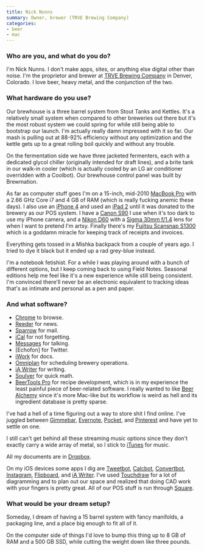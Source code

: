 ```yaml
---
title: Nick Nunns
summary: Owner, brewer (TRVE Brewing Company)
categories:
- beer
- mac
---
```


### Who are you, and what do you do?

I'm Nick Nunns. I don't make apps, sites, or anything else digital other than noise. I'm the proprietor and brewer at [TRVE Brewing Company](http://trvebrewing.com/ "Nick's brewing company.") in Denver, Colorado. I love beer, heavy metal, and the conjunction of the two.

### What hardware do you use?

Our brewhouse is a three barrel system from Stout Tanks and Kettles. It's a relatively small system when compared to other breweries out there but it's the most robust system we could spring for while still being able to bootstrap our launch. I'm actually really damn impressed with it so far. Our mash is pulling out at 88-92% efficiency without any optimization and the kettle gets up to a great rolling boil quickly and without any trouble.

On the fermentation side we have three jacketed fermenters, each with a dedicated glycol chiller (originally intended for draft lines), and a brite tank in our walk-in cooler (which is actually cooled by an LG air conditioner overridden with a Coolbot). Our brewhouse control panel was built by Brewmation.
 
As far as computer stuff goes I'm on a 15-inch, mid-2010 [MacBook Pro][macbook-pro] with a 2.66 GHz Core i7 and 4 GB of RAM (which is really fucking anemic these days). I also use an [iPhone 4][iphone-4] and used an [iPad 2][ipad-2] until it was donated to the brewery as our POS system. I have a [Canon S90][powershot-s90] I use when it's too dark to use my iPhone camera, and a [Nikon D60][d60] with a [Sigma 30mm f/1.4][30mm-f1.4-ex-dc-hsm] lens for when I want to pretend I'm artsy. Finally there's my [Fujitsu Scansnap S1300][scansnap-s1300] which is a goddamn miracle for keeping track of receipts and invoices.

Everything gets tossed in a Mishka backpack from a couple of years ago. I tried to dye it black but it ended up a rad grey-blue instead.

I'm a notebook fetishist. For a while I was playing around with a bunch of different options, but I keep coming back to using Field Notes. Seasonal editions help me feel like it's a new experience while still being consistent. I'm convinced there'll never be an electronic equivalent to tracking ideas that's as intimate and personal as a pen and paper. 

### And what software?

- [Chrome][] to browse.
- [Reeder][] for news.
- [Sparrow][] for mail.
- [iCal][] for not forgetting.
- [Messages][] for talking.
- [Echofon] for Twitter.
- [iWork][] for docs.
- [Omniplan][] for scheduling brewery operations.
- [iA Writer][ia-writer] for writing.
- [Soulver][] for quick math.
- [BeerTools Pro][beertools-pro] for recipe development, which is in my experience the least painful piece of beer-related software. I really wanted to like [Beer Alchemy][beeralchemy] since it's more Mac-like but its workflow is weird as hell and its ingredient database is pretty sparse.

I've had a hell of a time figuring out a way to store shit I find online. I've juggled between [Gimmebar][gimme-bar], [Evernote][], [Pocket][], and [Pinterest][] and have yet to settle on one.

I still can't get behind all these streaming music options since they don't exactly carry a wide array of metal, so I stick to [iTunes][] for music.

All my documents are in [Dropbox][]. 

On my iOS devices some apps I dig are [Tweetbot][tweetbot-ios], [Calcbot][calcbot-ios], [Convertbot][convertbot-ios], [Instagram][instagram-ios], [Flipboard][flipboard-ios], and [iA Writer][ia-writer-ios]. I've used [Touchdraw][touchdraw-ios] for a lot of diagramming and to plan out our space and realized that doing CAD work with your fingers is pretty great. All of our POS stuff is run through [Square][].

### What would be your dream setup?

Someday, I dream of having a 15 barrel system with fancy manifolds, a packaging line, and a place big enough to fit all of it.

On the computer side of things I'd love to bump this thing up to 8 GB of RAM and a 500 GB SSD, while cutting the weight down like three pounds.

[30mm-f1.4-ex-dc-hsm]: https://www.sigmaphoto.com/30mm-f14-ex-dc-hsm "A camera lens."
[d60]: https://en.wikipedia.org/wiki/Nikon_D60 "A 10.2 megapixel DSLR."
[ipad-2]: https://www.apple.com/ipad/ "A tablet device."
[iphone-4]: https://en.wikipedia.org/wiki/IPhone_4 "A smartphone."
[macbook-pro]: https://www.apple.com/macbook-pro/ "A laptop."
[powershot-s90]: http://usa.canon.com/cusa/support/consumer/digital_cameras/powershot_g_series/powershot_s90 "A 10 megapixel digital camera."
[scansnap-s1300]: https://www.fujitsu.com/us/services/computing/peripherals/scanners/scansnap/s1300.html "A portable scanner."
[beeralchemy]: https://www.beeralchemyapp.com/beeralchemy.shtml "Beer brewing calculation software."
[beertools-pro]: https://www.beertools.com/ "Beer brewing calculation software."
[calcbot-ios]: https://tapbots.com/calcbot/ "A calculator app for the iPhone."
[chrome]: https://www.google.com/intl/en/chrome/browser/ "A WebKit-based browser, where each tab runs in its own thread."
[convertbot-ios]: https://itunes.apple.com/us/app/id308928075 "A unit conversion app for the iPhone."
[dropbox]: https://www.dropbox.com/ "Online syncing and storage."
[evernote]: https://evernote.com/ "Online software for capturing notes."
[flipboard-ios]: https://itunes.apple.com/us/app/flipboard-your-social-news/id358801284 "A 'social magazine' for the iPad."
[gimme-bar]: https://gimmebar.com/ "A web service for storing collections of things from the web."
[ia-writer-ios]: https://itunes.apple.com/us/app/ia-writer/id392502056 "A focus-oriented writing application for iOS."
[ia-writer]: https://ia.net/writer/updates/ia-writer-for-mac "A full-screen writing tool for the Mac."
[ical]: https://en.wikipedia.org/wiki/Calendar_(Apple) "The calendar software included with macOS."
[instagram-ios]: https://itunes.apple.com/us/app/instagram/id389801252 "A photo taking/sharing app."
[itunes]: https://www.apple.com/itunes/ "A jukebox application and online store."
[iwork]: https://en.wikipedia.org/wiki/IWork "An office suite for the Mac."
[messages]: https://en.wikipedia.org/wiki/Messages_(application) "A chat client for Mac."
[omniplan]: https://www.omnigroup.com/omniplan/ "Project management software."
[pinterest]: https://www.pinterest.com/ "An online 'pinboard' service."
[pocket]: https://getpocket.com/ "A service for storing links to look at later on."
[reeder]: http://madeatgloria.com/brewery/silvio/reeder "A feed client for the Mac."
[soulver]: https://www.acqualia.com/soulver/ "A Mac application that's a cross between a spreadsheet and a calculator."
[sparrow]: http://www.gmail.com/intl/en/mail/help/sparrow.html "A mail client for the Mac with a funky UI."
[square]: https://squareup.com/ "A software and hardware solution for processing credit cards."
[touchdraw-ios]: https://itunes.apple.com/us/app/touchdraw/id382021233 "A vector drawing app."
[tweetbot-ios]: https://tapbots.com/tweetbot/ "A Twitter client for iOS."
